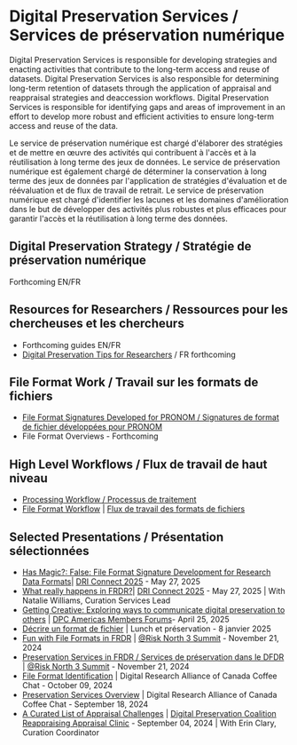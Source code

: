 # Digital Preservation Services / Services de préservation numérique
Digital Preservation Services is responsible for developing strategies and enacting activities that contribute to the long-term access and reuse of datasets. Digital Preservation Services is also responsible for determining long-term retention of datasets through the application of appraisal and reappraisal strategies and deaccession workflows. Digital Preservation Services is responsible for identifying gaps and areas of improvement in an effort to develop more robust and efficient activities to ensure long-term access and reuse of the data.

Le service de préservation numérique est chargé d'élaborer des stratégies et de mettre en œuvre des activités qui contribuent à l'accès et à la réutilisation à long terme des jeux de données. Le service de préservation numérique est également chargé de déterminer la conservation à long terme des jeux de données par l'application de stratégies d'évaluation et de réévaluation et de flux de travail de retrait. Le service de préservation numérique est chargé d'identifier les lacunes et les domaines d'amélioration dans le but de développer des activités plus robustes et plus efficaces pour garantir l'accès et la réutilisation à long terme des données.

## Digital Preservation Strategy / Stratégie de préservation numérique
Forthcoming EN/FR

## Resources for Researchers / Ressources pour les chercheuses et les chercheurs
- Forthcoming guides EN/FR
- [Digital Preservation Tips for Researchers](https://drive.google.com/file/d/14uEKodr1PcLUypmS97PGhgMO3Ms1v2xd/view?usp=sharing) / FR forthcoming

## File Format Work / Travail sur les formats de fichiers
- [File Format Signatures Developed for PRONOM / Signatures de format de fichier développées pour PRONOM](https://drive.google.com/drive/folders/1ZHI51Nnb_yAqfIatL7rdSqwHTUGLkSJk?usp=drive_link)
- File Format Overviews - Forthcoming

## High Level Workflows / Flux de travail de haut niveau
- [Processing Workflow / Processus de traitement](https://drive.google.com/file/d/1EXlT6zM1UyX9DNeldVzEb4Pczu4_JPRN/view?usp=sharing)
- [File Format Workflow](https://drive.google.com/file/d/1s3cPfoveZPZCFjf3Q1JLX906kkaqENFx/view?usp=sharing) | [Flux de travail des formats de fichiers](https://drive.google.com/file/d/16aQNO4ANRB_2XidcLzXzRfBEsCEGY5Pr/view?usp=sharing)

## Selected Presentations / Présentation sélectionnées
- [Has Magic?: False: File Format Signature Development for Research Data Formats](https://drive.google.com/file/d/1OdeyDnRl5rcDpa15mAym21xqVdP7t5aa/view?usp=sharing)| [DRI Connect 2025](https://driconnect.alliancecan.ca/) - May 27, 2025
- [What really happens in FRDR?](https://drive.google.com/file/d/16nky28LH6yl7IqZWdPTZTBMUXN5Bwe-G/view?usp=sharing)| [DRI Connect 2025](https://driconnect.alliancecan.ca/) - May 27, 2025 | With Natalie Williams, Curation Services Lead
- [Getting Creative: Exploring ways to communicate digital preservation to others](https://drive.google.com/file/d/1s-vB1FUZnn3V48H_xvUF-Ev2w1t84zpc/view?usp=sharing) | [DPC Americas Members Forums](https://www.dpconline.org/events/eventdetail/465/-/dpc-members-forum-and-networking-event-americas)- April 25, 2025
- [Décrire un format de fichier](https://drive.google.com/file/d/14qc3ys93W9aC8s8cfzqD4CakL4ZWPmTK/view?usp=drive_link) | Lunch et préservation - 8 janvier 2025
- [Fun with File Formats in FRDR](https://drive.google.com/file/d/1XlD9s58tmgqJHAhjLz9zd8ae5lQqUTD5/view?usp=sharing) | [@Risk North 3 Summit](https://www.carl-abrc.ca/mini-site-page/risk-north-3-safeguarding-the-canadian-digital-record/) - November 21, 2024
- [Preservation Services in FRDR / Services de préservation dans le DFDR](https://drive.google.com/file/d/1hQVD_-Dv5Wmsm-XqAQ2yNsaijaMLVj_z/view?usp=sharing) | [@Risk North 3 Summit](https://www.carl-abrc.ca/mini-site-page/risk-north-3-safeguarding-the-canadian-digital-record/) - November 21, 2024
- [File Format Identification](https://drive.google.com/file/d/1erJT344W_39mkRKE6kw_zENqaynI7P26/view?usp=drive_link) | Digital Research Alliance of Canada Coffee Chat - October 09, 2024
- [Preservation Services Overview](https://drive.google.com/file/d/1wkrr1CHbThCkCOY4ODrF2jhXOlWvP3M1/view?usp=drive_link) | Digital Research Alliance of Canada Coffee Chat - September 18, 2024 
- [A Curated List of Appraisal Challenges](https://drive.google.com/file/d/14dmBPRjMKPIKJWieYB4CTXNw0E0kE6P7/view?usp=sharing) | [Digital Preservation Coalition Reappraising Appraisal Clinic](https://www.dpconline.org/events/eventdetail/360/-/-) - September 04, 2024 | With Erin Clary, Curation Coordinator
